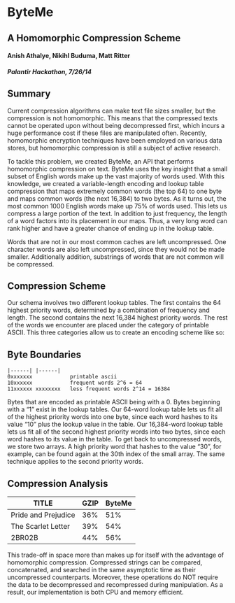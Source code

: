 # ByteMe
## A Homomorphic Compression Scheme

#### Anish Athalye, Nikihl Buduma, Matt Ritter
##### Palantir Hackathon, 7/26/14

## Summary

Current compression algorithms can make text file sizes smaller, but the
compression is not homomorphic.  This means that the compressed texts cannot be
operated upon without being decompressed first, which incurs a huge performance
cost if these files are manipulated often. Recently, homomorphic encryption
techniques have been employed on various data stores, but homomorphic
compression is still a subject of active research.

To tackle this problem, we created ByteMe, an API that performs homomorphic
compression on text. ByteMe uses the key insight that a small subset of English
words make up the vast majority of words used. With this knowledge, we created
a variable-length encoding and lookup table compression that maps extremely
common words (the top 64) to one byte and maps common words (the next 16,384)
to two bytes. As it turns out, the most common 1000 English words make up 75%
of words used. This lets us compress a large portion of the text. In addition
to just frequency, the length of a word factors into its placement in our maps.
Thus, a very long word can rank higher and have a greater chance of ending up
in the lookup table.

Words that are not in our most common caches are left uncompressed. One
character words are also left uncompressed, since they would not be made
smaller. Additionally addition, substrings of words that are not common will be
compressed. 

## Compression Scheme

Our schema involves two different lookup tables. The first contains the 64
highest priority words, determined by a combination of frequency and length.
The second contains the next 16,384 highest priority words. The rest of the
words we encounter are placed under the category of printable ASCII. This three
categories allow us to create an encoding scheme like so:

## Byte Boundaries
 
```
|------| |------|
0xxxxxxx            printable ascii
10xxxxxx            frequent words 2^6 = 64
11xxxxxx xxxxxxxx   less frequent words 2^14 = 16384
```

Bytes that are encoded as printable ASCII being with a 0. Bytes beginning with
a “1” exist in the lookup tables. Our 64-word lookup table lets us fit all of
the highest priority words into one byte, since each word hashes to its value
“10” plus the lookup value in the table. Our 16,384-word lookup table lets us
fit all of the second highest priority words into two bytes, since each word
hashes to its value in the table. To get back to uncompressed words, we store
two arrays. A high priority word that hashes to the value “30”, for example,
can be found again at the 30th index of the small array. The same technique
applies to the second priority words.


## Compression Analysis

| TITLE                |  GZIP  |  ByteMe |
|----------------------|--------|---------|
| Pride and Prejudice  |   36%  |   51%   |
| The Scarlet Letter   |   39%  |   54%   |
| 2BR02B               |   44%  |   56%   |

This trade-off in space more than makes up for itself with the advantage of
homomorphic compression. Compressed strings can be compared, concatenated, and
searched in the same asymptotic time as their uncompressed counterparts.
Moreover, these operations do NOT require the data to be decompressed and
recompressed during manipulation. As a result, our implementation is both CPU
and memory efficient.
